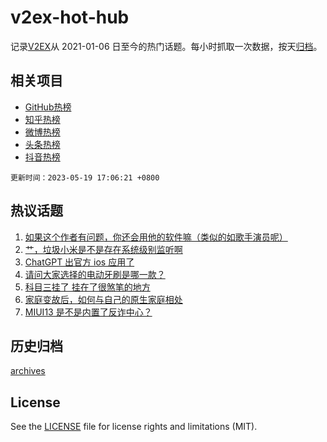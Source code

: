# v2ex-hot-hub

 记录[V2EX](https://www.v2ex.com/)从 2021-01-06 日至今的热门话题。每小时抓取一次数据，按天[归档](archives)。
 
 ## 相关项目

- [GitHub热榜](https://github.com/snaildev/github-hot-hub)
- [知乎热榜](https://github.com/snaildev/zhihu-hot-hub)
- [微博热榜](https://github.com/snaildev/weibo-hot-hub)
- [头条热榜](https://github.com/snaildev/toutiao-hot-hub)
- [抖音热榜](https://github.com/snaildev/douyin-hot-hub)


 `更新时间：2023-05-19 17:06:21 +0800`

## 热议话题

1. [如果这个作者有问题，你还会用他的软件嘛（类似的如歌手演员呢）](https://www.v2ex.com/t/941057)
1. [艹，垃圾小米是不是存在系统级别监听啊](https://www.v2ex.com/t/941185)
1. [ChatGPT 出官方 ios 应用了](https://www.v2ex.com/t/941145)
1. [请问大家选择的电动牙刷是哪一款？](https://www.v2ex.com/t/941087)
1. [科目三挂了 挂在了很煞笔的地方](https://www.v2ex.com/t/941203)
1. [家庭变故后，如何与自己的原生家庭相处](https://www.v2ex.com/t/941070)
1. [MIUI13 是不是内置了反诈中心？](https://www.v2ex.com/t/941071)

## 历史归档

[archives](archives)

## License

See the [LICENSE](LICENSE) file for license rights and limitations (MIT).
